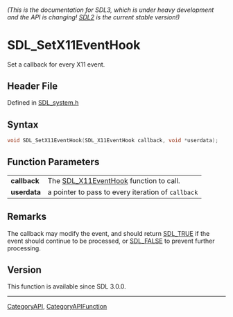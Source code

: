 ###### (This is the documentation for SDL3, which is under heavy development and the API is changing! [SDL2](https://wiki.libsdl.org/SDL2/) is the current stable version!)
# SDL_SetX11EventHook

Set a callback for every X11 event.

## Header File

Defined in [SDL_system.h](https://github.com/libsdl-org/SDL/blob/main/include/SDL3/SDL_system.h)

## Syntax

```c
void SDL_SetX11EventHook(SDL_X11EventHook callback, void *userdata);

```

## Function Parameters

|                  |                                                            |
| ---------------- | ---------------------------------------------------------- |
| **callback**     | The [SDL_X11EventHook](SDL_X11EventHook) function to call. |
| **userdata**     | a pointer to pass to every iteration of `callback`         |

## Remarks

The callback may modify the event, and should return [SDL_TRUE](SDL_TRUE)
if the event should continue to be processed, or [SDL_FALSE](SDL_FALSE) to
prevent further processing.

## Version

This function is available since SDL 3.0.0.

----
[CategoryAPI](CategoryAPI), [CategoryAPIFunction](CategoryAPIFunction)

